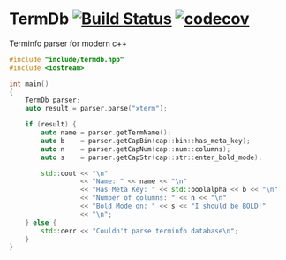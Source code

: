 # TermDb [![Build Status](https://travis-ci.org/agauniyal/termdb.svg?branch=master)](https://travis-ci.org/agauniyal/termdb) [![codecov](https://codecov.io/gh/agauniyal/termdb/branch/master/graph/badge.svg)](https://codecov.io/gh/agauniyal/termdb)

Terminfo parser for modern c++

```cpp
#include "include/termdb.hpp"
#include <iostream>

int main()
{
	TermDb parser;
	auto result = parser.parse("xterm");

	if (result) {
		auto name = parser.getTermName();
		auto b    = parser.getCapBin(cap::bin::has_meta_key);
		auto n    = parser.getCapNum(cap::num::columns);
		auto s    = parser.getCapStr(cap::str::enter_bold_mode);

		std::cout << "\n"
		          << "Name: " << name << "\n"
		          << "Has Meta Key: " << std::boolalpha << b << "\n"
		          << "Number of columns: " << n << "\n"
		          << "Bold Mode on: " << s << "I should be BOLD!"
		          << "\n";
	} else {
		std::cerr << "Couldn't parse terminfo database\n";
	}
}
```
